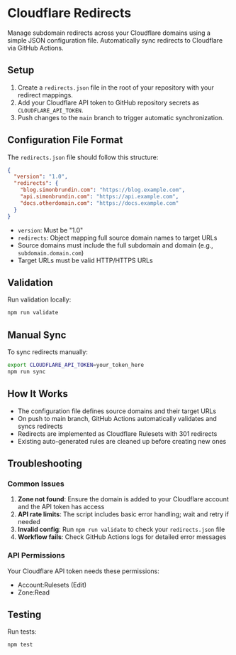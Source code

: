 # Cloudflare Redirects

Manage subdomain redirects across your Cloudflare domains using a simple JSON configuration file. Automatically sync redirects to Cloudflare via GitHub Actions.

## Setup

1. Create a `redirects.json` file in the root of your repository with your redirect mappings.
2. Add your Cloudflare API token to GitHub repository secrets as `CLOUDFLARE_API_TOKEN`.
3. Push changes to the `main` branch to trigger automatic synchronization.

## Configuration File Format

The `redirects.json` file should follow this structure:

```json
{
  "version": "1.0",
  "redirects": {
    "blog.simonbrundin.com": "https://blog.example.com",
    "api.simonbrundin.com": "https://api.example.com",
    "docs.otherdomain.com": "https://docs.example.com"
  }
}
```

- `version`: Must be "1.0"
- `redirects`: Object mapping full source domain names to target URLs
- Source domains must include the full subdomain and domain (e.g., `subdomain.domain.com`)
- Target URLs must be valid HTTP/HTTPS URLs

## Validation

Run validation locally:

```bash
npm run validate
```

## Manual Sync

To sync redirects manually:

```bash
export CLOUDFLARE_API_TOKEN=your_token_here
npm run sync
```

## How It Works

- The configuration file defines source domains and their target URLs
- On push to main branch, GitHub Actions automatically validates and syncs redirects
- Redirects are implemented as Cloudflare Rulesets with 301 redirects
- Existing auto-generated rules are cleaned up before creating new ones

## Troubleshooting

### Common Issues

1. **Zone not found**: Ensure the domain is added to your Cloudflare account and the API token has access
2. **API rate limits**: The script includes basic error handling; wait and retry if needed
3. **Invalid config**: Run `npm run validate` to check your `redirects.json` file
4. **Workflow fails**: Check GitHub Actions logs for detailed error messages

### API Permissions

Your Cloudflare API token needs these permissions:
- Account:Rulesets (Edit)
- Zone:Read

## Testing

Run tests:

```bash
npm test
```